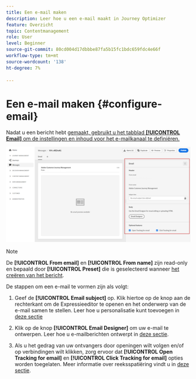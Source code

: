 ```yaml
---
title: Een e-mail maken
description: Leer hoe u een e-mail maakt in Journey Optimizer
feature: Overzicht
topic: Contentmanagement
role: User
level: Beginner
source-git-commit: 80cd004d17dbbbe87fa5b15fc1bdc659fdc4e66f
workflow-type: tm+mt
source-wordcount: '138'
ht-degree: 7%

---
```


# Een e-mail maken {#configure-email}

Nadat u een bericht hebt [gemaakt, gebruikt u het tabblad **[!UICONTROL Email]** om de instellingen en inhoud voor het e-mailkanaal te definiëren.](create-message.md)

![](assets/emails-configuration.png)

>[!NOTE]
>
>De **[!UICONTROL From email]** en **[!UICONTROL From name]** zijn read-only en bepaald door **[!UICONTROL Preset]** die is geselecteerd wanneer [het creëren van het bericht](create-message.md).

De stappen om een e-mail te vormen zijn als volgt:

1. Geef de **[!UICONTROL Email subject]** op. Klik hiertoe op de knop aan de rechterkant om de Expressieeditor te openen en het onderwerp van de e-mail samen te stellen. Leer hoe u personalisatie kunt toevoegen in [deze sectie](personalization/personalize.md)

1. Klik op de knop **[!UICONTROL Email Designer]** om uw e-mail te ontwerpen. Leer hoe u e-mailberichten ontwerpt in [deze sectie](design-emails.md).

1. Als u het gedrag van uw ontvangers door openingen wilt volgen en/of op verbindingen wilt klikken, zorg ervoor dat **[!UICONTROL Open Tracking for email]** en **[!UICONTROL Click Tracking for email]** opties worden toegelaten. Meer informatie over reeksspatiëring vindt u in [deze sectie](message-tracking.md).
